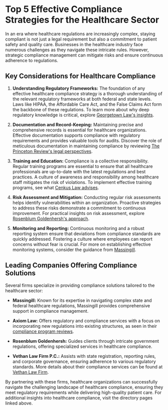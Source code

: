 # Top 5 Effective Compliance Strategies for the Healthcare Sector

In an era where healthcare regulations are increasingly complex, staying compliant is not just a legal requirement but also a commitment to patient safety and quality care. Businesses in the healthcare industry face numerous challenges as they navigate these intricate rules. However, strategic compliance management can mitigate risks and ensure continuous adherence to regulations.

## Key Considerations for Healthcare Compliance

1. **Understanding Regulatory Frameworks:** The foundation of any effective healthcare compliance strategy is a thorough understanding of the relevant regulatory frameworks at both federal and state levels. Laws like HIPAA, the Affordable Care Act, and the False Claims Act form the backbone of these regulations. To learn more about why deep regulatory knowledge is critical, explore [Georgetown Law's insights](/dir/georgetown_law).

2. **Documentation and Record-Keeping:** Maintaining precise and comprehensive records is essential for healthcare organizations. Effective documentation supports compliance with regulatory requirements and provides valuable tools for audits. Discover the role of meticulous documentation in maintaining compliance by reviewing [The Princeton Review's legal perspectives](/dir/the_princeton_review).

3. **Training and Education:** Compliance is a collective responsibility. Regular training programs are essential to ensure that all healthcare professionals are up-to-date with the latest regulations and best practices. A culture of awareness and responsibility among healthcare staff mitigates the risk of violations. To implement effective training programs, see what [Cenkus Law advises](/dir/cenkus_law).

4. **Risk Assessment and Mitigation:** Conducting regular risk assessments helps identify vulnerabilities within an organization. Proactive strategies to address these risks demonstrate a commitment to continuous improvement. For practical insights on risk assessment, explore [Rosenblum Goldenhersh's approach](/dir/rosenblum_goldenhersh).

5. **Monitoring and Reporting:** Continuous monitoring and a robust reporting system ensure that deviations from compliance standards are quickly addressed. Fostering a culture where employees can report concerns without fear is crucial. For more on establishing effective monitoring systems, consider the guidance from [Massingill](/dir/massingill).

## Leading Companies Offering Compliance Solutions

Several firms specialize in providing compliance solutions tailored to the healthcare sector:

- **Massingill:** Known for its expertise in navigating complex state and federal healthcare regulations, Massingill provides comprehensive support in compliance management.

- **Axiom Law:** Offers regulatory and compliance services with a focus on incorporating new regulations into existing structures, as seen in their [compliance program reviews](/dir/axiom_law).

- **Rosenblum Goldenhersh:** Guides clients through intricate government regulations, offering specialized services in healthcare compliance.

- **Vethan Law Firm P.C.:** Assists with state registration, reporting rules, and corporate governance, ensuring adherence to various regulatory standards. More details about their compliance services can be found at [Vethan Law Firm](/dir/vethan_law_firm_pc).

By partnering with these firms, healthcare organizations can successfully navigate the challenging landscape of healthcare compliance, ensuring they meet regulatory requirements while delivering high-quality patient care. For additional insights into healthcare compliance, visit the directory pages linked above.